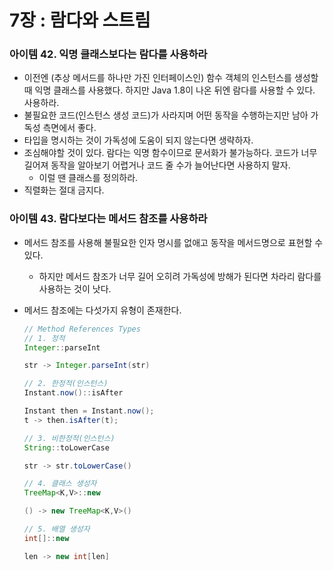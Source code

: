 # 7장 : 람다와 스트림

### 아이템 42. 익명 클래스보다는 람다를 사용하라

- 이전엔 (추상 메서드를 하나만 가진 인터페이스인) 함수 객체의 인스턴스를 생성할 때 익명 클래스를 사용했다. 하지만 Java 1.8이 나온 뒤엔 람다를 사용할 수 있다. 사용하라.
- 불필요한 코드(인스턴스 생성 코드)가 사라지며 어떤 동작을 수행하는지만 남아 가독성 측면에서 좋다.
- 타입을 명시하는 것이 가독성에 도움이 되지 않는다면 생략하자.
- 조심해야할 것이 있다. 람다는 익명 함수이므로 문서화가 불가능하다. 코드가 너무 길어져 동작을 알아보기 어렵거나 코드 줄 수가 늘어난다면 사용하지 말자.
    - 이럴 땐 클래스를 정의하라.
- 직렬화는 절대 금지다.

### 아이템 43. 람다보다는 메서드 참조를 사용하라

- 메서드 참조를 사용해 불필요한 인자 명시를 없애고 동작을 메서드명으로 표현할 수 있다.
    - 하지만 메서드 참조가 너무 길어 오히려 가독성에 방해가 된다면 차라리 람다를 사용하는 것이 낫다.
- 메서드 참조에는 다섯가지 유형이 존재한다.
    
    ```java
    // Method References Types
    // 1. 정적
    Integer::parseInt
    
    str -> Integer.parseInt(str)
    
    // 2. 한정적(인스턴스)
    Instant.now()::isAfter
    
    Instant then = Instant.now();
    t -> then.isAfter(t);
    
    // 3. 비한정적(인스턴스)
    String::toLowerCase
    
    str -> str.toLowerCase()
    
    // 4. 클래스 생성자
    TreeMap<K,V>::new
    
    () -> new TreeMap<K,V>()
    
    // 5. 배열 생성자
    int[]::new
    
    len -> new int[len]
    ```
